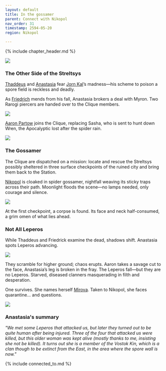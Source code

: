 ```yaml
---
layout: default
title: In the gossamer
parent: Connect with Nikopol
nav_order: 31
timestamp: 2594-05-20
region: Nikopol

---
```


{% include chapter_header.md %}

![](https://i.imgur.com/w6NOiqP.png)

### The Other Side of the Streltsys

[Thaddeus](../../people/ProtectorateClique/ThaddeusCain.md) and [Anastasia](../../people/ProtectorateClique/Anastasia.md) fear [Jorn Kal](../../people/FoundersBlessed/JornKal.md)’s madness—his scheme to poison a spore field is reckless and deadly.

As [Friedrich](../../people/ProtectorateClique/FriedrichVoigt.md) mends from his fall, Anastasia brokers a deal with Myron. Two Rarogi piercers are handed over to the Clique members.

![](https://i.imgur.com/RkYO4Ub.png)

[Aaron Partow](../../people/ProtectorateClique/AaronPartow.md) joins the Clique, replacing Sasha, who is sent to hunt down Wren, the Apocalyptic lost after the spider rain.

![](https://i.imgur.com/hzkCjwq.png)

### The Gossamer

The Clique are dispatched on a mission: locate and rescue the Streltsys possibly sheltered in three surface checkpoints of the ruined city and bring them back to the Station.

[Nikopol](../../locations/Nikopol.md) is cloaked in spider gossamer, nightfall weaving its sticky traps across their path. Moonlight floods the scene—no lamps needed, only courage and silence.

![](https://i.imgur.com/QmIQOph.png)

At the first checkpoint, a corpse is found. Its face and neck half-consumed, a grim omen of what lies ahead.

### Not All Leperos

While Thaddeus and Friedrick examine the dead, shadows shift. Anastasia spots Leperos advancing.

![](https://i.pinimg.com/736x/a6/af/d0/a6afd0d66ec8b530aec5c6fbf3f91efd.jpg)

They scramble for higher ground; chaos erupts. Aaron takes a savage cut to the face, Anastasia’s leg is broken in the fray. The Leperos fall—but they are no Leperos. Starved, diseased clanners masquerading in filth and desperation.

One survives. She names herself [Mirova](../../people/Vostok/mirova.md). Taken to Nikopol, she faces quarantine... and questions.

![](https://i.imgur.com/GjAvGPx.png)

### Anastasia's summary

*"We met some Leperos that attacked us, but later they turned out to be quite human after being injured. Three of the four that attacked us were killed, but this older woman was kept alive (mostly thanks to me, insisting she not be killed). It turns out she is a member of the Vostok Kin, which is a clan though to be extinct from the East, in the area where the spore wall is now."*

{% include connected_to.md %}
